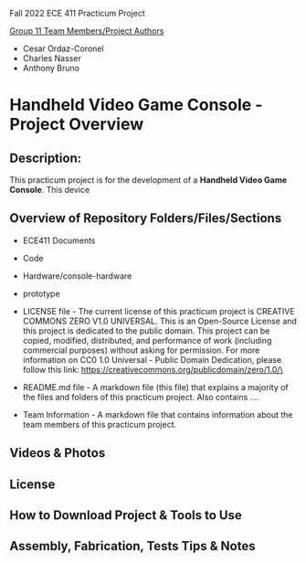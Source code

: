 Fall 2022 ECE 411 Practicum Project 

<ins>Group 11 Team Members/Project Authors</ins> 
* Cesar Ordaz-Coronel
* Charles Nasser
* Anthony Bruno

# Handheld Video Game Console - Project Overview
## Description:
This practicum project is for the development of a **Handheld Video Game Console**. This device 

## Overview of Repository Folders/Files/Sections

* ECE411 Documents
* Code
* Hardware/console-hardware
* prototype
* LICENSE file - The current license of this practicum project is CREATIVE COMMONS ZERO V1.0 UNIVERSAL. This is an Open-Source License and this project is dedicated to the public domain. This project can be copied, modified, distributed, and performance of work (including commercial purposes) without asking for permission. For more information on CC0 1.0 Universal - Public Domain Dedication, please follow this link: https://creativecommons.org/publicdomain/zero/1.0/\

* README.md file - A markdown file (this file) that explains a majority of the files and folders of this practicum project. Also contains ....
* Team Information - A markdown file that contains information about the team members of this practicum project.

## Videos & Photos

## License

## How to Download Project & Tools to Use

## Assembly, Fabrication, Tests Tips & Notes
